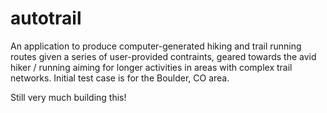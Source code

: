 # autotrail

An application to produce computer-generated hiking and trail running routes
given a series of user-provided contraints, geared towards the avid
hiker / running aiming for longer activities in areas with complex trail
networks. Initial test case is for the Boulder, CO area.

Still very much building this! 

